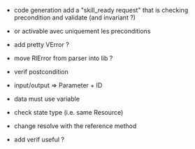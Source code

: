 - code generation add a "skill_ready request" that is checking precondition and validate (and invariant ?)
- or activable avec uniquement les preconditions

- add pretty VError ?
- move RlError from parser into lib ?
- verif postcondition

- input/output => Parameter + ID
- data must use variable

- check state type (i.e. same Resource)
- change resolve with the reference method

- add verif useful ?